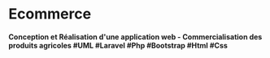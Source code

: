 # Ecommerce
<h4>Conception et Réalisation d'une application web - Commercialisation des produits agricoles
#UML #Laravel #Php #Bootstrap #Html #Css</h4>
